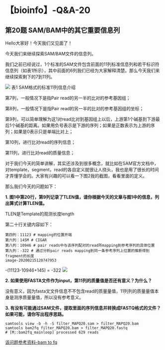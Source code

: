 # 【bioinfo】-Q&A-20

## 第20题 SAM/BAM中的其它重要信息列
Hello大家好！今天我们又见面了！

今天我们来继续探索SAM/BAM文件的信息列。

我们之前已经说过，1个标准的SAM文件包含前面的11列标准信息列和若干标识符信息列（如表1所示），其中前面的6列我们已经为大家解释清楚。那么今天我们来继续探索剩下的7到11列。

![](../../../../../Desktop/md/【bioinfo】-Q-A-20/1.jpg)
表1 SAM格式的标准11列信息介绍

第7列，一般情况下是指Pair read的另一半的比对的参考基因组；

第8列，一般情况下是指Pair read的另一半的比对的参考基因组的坐标；

第9列，可以简单理解为这1对read比对到基因组上以后，上游第1个碱基到下游最后1个碱基的距离。如果用负号表示是下游的序列；如果是正数表示为上游的序列；如果是0表示只是单端比对上；

第10列，进行比对read的序列信息；

第11列，进行比对read的质量信息；


对于我们今天的简单讲解，其实还涉及到很多概念，就比如在SAM官方文档中，对template，segment，read的各自定义就很让人挠头，我也是用了很长的时间才弄懂学会的。大家有兴趣的可以看一下图2我的截图，看看里面的定义。


那么我们今天的问题如下：

**1. 图1中第20行，第9列记录了TLEN值，请你根据今天的文章与图1中的信息，列出算式计算TLEN值。**

TLEN是Template的观测长度length

第二十行关键内容如下：
```
第四列：11123 # mapping的位置开端
第六列：145M # CIGAR
第八列：10946 # pair reads中与该序列配对的read所mapping到参考序列的具体位置
第九列：-322 # 通过分析pair reads mapping到同一条参考序列上位置的推断得到fragment的长度
image-20200215120747953
```

-(11123-10946+145) = -322
![](../../../../../Desktop/md/【bioinfo】-Q-A-20/2.png)

**2. 如果使用FASTA文件作为input，第11列的质量值是否还有意义？为什么？**

没有意义，因为fasta⽂文件信息不不包含read的质量量值，11列列的质量量值本身是测序质量量值，所以没有参考意义。

**3. 有没有可能通过SAM文件，提取里面的序列信息并转换成FASTQ格式的文件？如果可能，请你写出程序思路。**
```
samtools view -b -h -S filter_MAPQ20.sam > filter_MAPQ20.bam
samtools bam2fq filter_MAPQ20.bam > filter_MAPQ20.fastq
# [M::bam2fq_mainloop] processed 629 reads

```

[该问题参考资料-bam to fq](http://www.metagenomics.wiki/tools/samtools/converting-bam-to-fastq)

